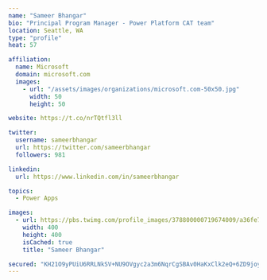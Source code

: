 ```yaml
---
name: "Sameer Bhangar"
bio: "Principal Program Manager - Power Platform CAT team"
location: Seattle, WA
type: "profile"
heat: 57

affiliation:
  name: Microsoft
  domain: microsoft.com
  images:
    - url: "/assets/images/organizations/microsoft.com-50x50.jpg"
      width: 50
      height: 50

website: https://t.co/nrTQtfl3ll

twitter:
  username: sameerbhangar
  url: https://twitter.com/sameerbhangar
  followers: 981

linkedin:
  url: https://www.linkedin.com/in/sameerbhangar

topics:
  - Power Apps

images:
  - url: https://pbs.twimg.com/profile_images/378800000719674009/a36fe7ddfab1778b76e5793772e43798_400x400.jpeg
    width: 400
    height: 400
    isCached: true
    title: "Sameer Bhangar"

secured: "KH21O9yPUiU6RRLNkSV+NU9OVgyc2a3m6NqrCgSBAv0HaKxClk2eQ+6ZD9joygZTDN+7SiJ3CYc1o/h+rfiMubwe0oR+/3Z7pvd1FhcoTzffpj3msSJezn221ePY5DgpARIfa1W1tt3WxENfUQOxUt1uwc7nDXq+LJq+sPCFHMe9FbhvJbTQ524gOvuWMGXAUgQgSkCgtVu+c5KvF4J6Wmpr92TRFdOE4rXsISgy77x90MKb8HLBMb9kXJlnxIhkt091yHBMydJVyqqd+GpvwOjiPz3+lUjh+SnV0CUNGZu+TcURqV4KBRKudMSbY4L4vmIQjEJabucULWEUXGxLOwbjR6RFbW+ef0pNrSjpOfkDPTI5URbG7lxvEQDAW/d8qDydWKLQxdtCWEwPFWKJXw==;pbX0fy+l+Nu1CI5Nkr2NGQ=="
---
```


